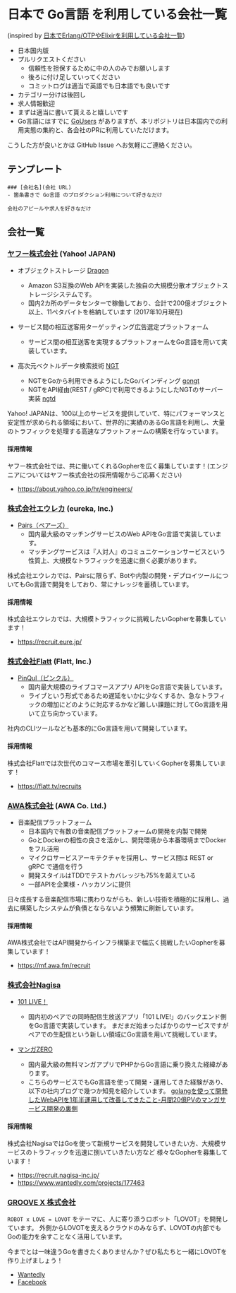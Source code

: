 # 日本で Go言語 を利用している会社一覧

(inspired by [日本でErlang/OTPやElixirを利用している会社一覧](https://github.com/voluntas/japanese-erlang-elixir-companies))

- 日本国内版
- プルリクエストください
    - 信頼性を担保するために中の人のみでお願いします
    - 後ろに付け足していってください
    - コミットログは適当で英語でも日本語でも良いです
- カテゴリー分けは後回し
- 求人情報歓迎
- まずは適当に書いて貰えると嬉しいです
- Go言語にはすでに [GoUsers](https://github.com/golang/go/wiki/GoUsers) がありますが、本リポジトリは日本国内での利用実態の集約と、各会社のPRに利用していただけます。

こうした方が良いとかは GitHub Issue へお気軽にご連絡ください。


## テンプレート

```
### [会社名](会社 URL)
- 箇条書きで Go言語 のプロダクション利用について好きなだけ

会社のアピールや求人を好きなだけ
```

## 会社一覧

### [ヤフー株式会社](https://www.yahoo.co.jp) (Yahoo! JAPAN)

- オブジェクトストレージ [Dragon](https://techblog.yahoo.co.jp/architecture/dragon-object-storage-architecture/)
    - Amazon S3互換のWeb APIを実装した独自の大規模分散オブジェクトストレージシステムです。
    - 国内2カ所のデータセンターで稼働しており、合計で200億オブジェクト以上、11ペタバイトを格納しています (2017年10月現在)
    
- サービス間の相互送客用ターゲッティング広告選定プラットフォーム
    - サービス間の相互送客を実現するプラットフォームをGo言語を用いて実装しています。

- 高次元ベクトルデータ検索技術 [NGT](https://techblog.yahoo.co.jp/lab/searchlab/ngt-1.0.0/)
    - NGTをGoから利用できるようにしたGoバインディング [gongt](https://github.com/yahoojapan/gongt)
    - NGTをAPI経由(REST / gRPC)で利用できるようにしたNGTのサーバー実装 [ngtd](https://github.com/yahoojapan/ngtd)

Yahoo! JAPANは、100以上のサービスを提供していて、特にパフォーマンスと安定性が求められる領域において、世界的に実績のあるGo言語を利用し、大量のトラフィックを処理する高速なプラットフォームの構築を行なっています。

#### 採用情報
ヤフー株式会社では、共に働いてくれるGopherを広く募集しています！(エンジニアについてはヤフー株式会社の採用情報からご応募ください)
- https://about.yahoo.co.jp/hr/engineers/


### [株式会社エウレカ](https://eure.jp) (eureka, Inc.)

- [Pairs（ペアーズ）](https://www.pairs.lv/)
    - 国内最大級のマッチングサービスのWeb APIをGo言語で実装しています。
    - マッチングサービスは『人対人』のコミュニケーションサービスという性質上、大規模なトラフィックを迅速に捌く必要があります。

株式会社エウレカでは、Pairsに限らず、Botや内製の開発・デプロイツールについてもGo言語で開発をしており、常にナレッジを蓄積しています。

#### 採用情報

株式会社エウレカでは、大規模トラフィックに挑戦したいGopherを募集しています！
- https://recruit.eure.jp/

### [株式会社Flatt](https://flatt.tv) (Flatt, Inc.)

- [PinQul（ピンクル）](https://pinqul.tv/)
    - 国内最大規模のライブコマースアプリ APIをGo言語で実装しています。
    - ライブという形式であるため遅延をいかに少なくするか、急なトラフィックの増加にどのように対応するかなど難しい課題に対してGo言語を用いて立ち向かっています。

社内のCLIツールなども基本的にGo言語を用いて開発しています。
#### 採用情報

株式会社Flattでは次世代のコマース市場を牽引していくGopherを募集しています！
- https://flatt.tv/recruits


### [AWA株式会社](https://awa.fm) (AWA Co. Ltd.)

- 音楽配信プラットフォーム
    - 日本国内で有数の音楽配信プラットフォームの開発を内製で開発
    - GoとDockerの相性の良さを活かし、開発環境から本番環境までDockerをフル活用
    - マイクロサービスアーキテクチャを採用し、サービス間は REST or gRPC で通信を行う
    - 開発スタイルはTDDでテストカバレッジも75%を超えている
    - 一部APIを企業様・ハッカソンに提供

日々成長する音楽配信市場に携わりながらも、新しい技術を積極的に採用し、過去に構築したシステムが負債とならないよう頻繁に刷新しています。

#### 採用情報

AWA株式会社ではAPI開発からインフラ構築まで幅広く挑戦したいGopherを募集しています！
- https://mf.awa.fm/recruit


### [株式会社Nagisa](https://nagisa-inc.jp/)

- [101 LIVE！](https://itunes.apple.com/us/app/101-live-%E3%83%AF%E3%83%B3%E3%82%AA%E3%83%BC%E3%83%AF%E3%83%B3%E3%83%A9%E3%82%A4%E3%83%96/id1223833186?mt=8)
    - 国内初のペアでの同時配信生放送アプリ「101 LIVE!」のバックエンド側をGo言語で実装しています。 まだまだ始まったばかりのサービスですがペアでの生配信という新しい領域にGo言語を用いて挑戦しています。 

- [マンガZERO](https://manga-zero.coroco3.com/)
    - 国内最大級の無料マンガアプリでPHPからGo言語に乗り換えた経緯があります。
    - こちらのサービスでもGo言語を使って開発・運用してきた経験があり、以下の社内ブログで幾つか知見を紹介しています。
    [golangを使って開発したWebAPIを1年半運用して改善してきたこと-月間20億PVのマンガサービス開発の裏側](https://blog.nagisa-inc.jp/archives/1134)

#### 採用情報
株式会社NagisaではGoを使って新規サービスを開発していきたい方、大規模サービスのトラフィックを迅速に捌いていきたい方など 様々なGopherを募集しています！

- https://recruit.nagisa-inc.jp/
- https://www.wantedly.com/projects/177463


### [GROOVE X 株式会社](http://www.groove-x.com/)

`ROBOT x LOVE = LOVOT` をテーマに、人に寄り添うロボット「LOVOT」を開発しています。
外側からLOVOTを支えるクラウドのみならず、LOVOTの内部でもGoの能力を余すことなく活用しています。

今までとは一味違うGoを書きたくありませんか？ぜひ私たちと一緒にLOVOTを作り上げましょう！

- [Wantedly](https://www.wantedly.com/companies/groove-x)
- [Facebook](https://www.facebook.com/GROOVEX.Robot/)

